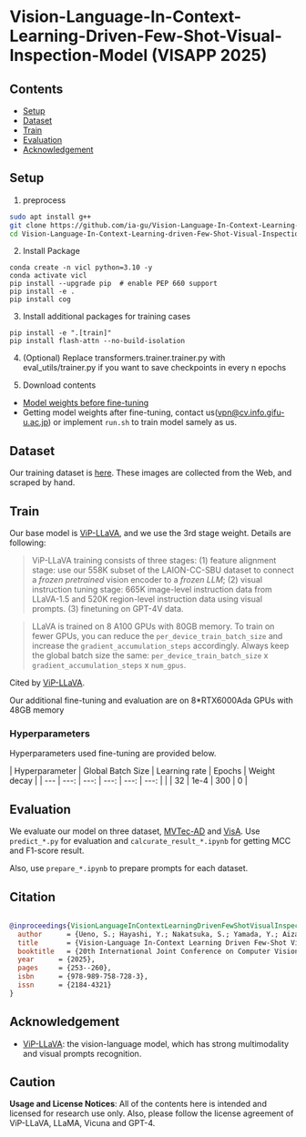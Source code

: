 #  Vision-Language-In-Context-Learning-Driven-Few-Shot-Visual-Inspection-Model (VISAPP 2025)

## Contents
- [Setup](#Setup)
- [Dataset](#Dataset)
- [Train](#train)
- [Evaluation](#evaluation)
- [Acknowledgement](#acknowledgement)

## Setup

1. preprocess
```bash
sudo apt install g++
git clone https://github.com/ia-gu/Vision-Language-In-Context-Learning-driven-Few-Shot-Visual-Inspection-Model
cd Vision-Language-In-Context-Learning-driven-Few-Shot-Visual-Inspection-Model
```

2. Install Package
```Shell
conda create -n vicl python=3.10 -y
conda activate vicl
pip install --upgrade pip  # enable PEP 660 support
pip install -e .
pip install cog
```

3. Install additional packages for training cases
```Shell
pip install -e ".[train]"
pip install flash-attn --no-build-isolation
```

4. (Optional) Replace transformers.trainer.trainer.py with eval_utils/trainer.py if you want to save checkpoints in every n epochs

5. Download contents
- [Model weights before fine-tuning](https://huggingface.co/mucai/vip-llava-7b/tree/main)
- Getting model weights after fine-tuning, contact us(vpn@cv.info.gifu-u.ac.jp) or implement ```run.sh``` to train model samely as us.

## Dataset
Our training dataset is [here](training_dataset). These images are collected from the Web, and scraped by hand. 

## Train
Our base model is [ViP-LLaVA](https://github.com/WisconsinAIVision/ViP-LLaVA), and we use the 3rd stage weight. Details are following: 

>ViP-LLaVA training consists of three stages: (1) feature alignment stage: use our 558K subset of the LAION-CC-SBU dataset to connect a *frozen pretrained* vision encoder to a *frozen LLM*; (2) visual instruction tuning stage: 665K image-level instruction data from LLaVA-1.5 and 520K region-level instruction data using visual prompts. (3) finetuning on GPT-4V data. 

>LLaVA is trained on 8 A100 GPUs with 80GB memory. To train on fewer GPUs, you can reduce the `per_device_train_batch_size` and increase the `gradient_accumulation_steps` accordingly. Always keep the global batch size the same: `per_device_train_batch_size` x `gradient_accumulation_steps` x `num_gpus`.

Cited by [ViP-LLaVA](https://github.com/WisconsinAIVision/ViP-LLaVA).

Our additional fine-tuning and evaluation are on 8*RTX6000Ada GPUs with 48GB memory

### Hyperparameters
Hyperparameters used fine-tuning are provided below.

| Hyperparameter | Global Batch Size | Learning rate | Epochs | Weight decay |
| --- | ---: | ---: | ---: | ---: | ---: |
|    | 32 | 1e-4 | 300 | 0 |

## Evaluation
We evaluate our model on three dataset, [MVTec-AD](https://www.mvtec.com/company/research/datasets/mvtec-ad) and [VisA](https://github.com/amazon-science/spot-diff). 
Use ```predict_*.py``` for evaluation and ```calcurate_result_*.ipynb``` for getting MCC and F1-score result.

Also, use ```prepare_*.ipynb``` to prepare prompts for each dataset.


## Citation

```bibtex

@inproceedings{VisionLanguageInContextLearningDrivenFewShotVisualInspectionModel,
  author      = {Ueno, S.; Hayashi, Y.; Nakatsuka, S.; Yamada, Y.; Aizawa, H. and Kato, K},
  title       = {Vision-Language In-Context Learning Driven Few-Shot Visual Inspection Model},
  booktitle   = {20th International Joint Conference on Computer Vision, Imaging and Computer Graphics Theory and Applications},
  year      = {2025},
  pages     = {253--260},
  isbn      = {978-989-758-728-3},
  issn      = {2184-4321}
}
```

## Acknowledgement

- [ViP-LLaVA](https://github.com/WisconsinAIVision/ViP-LLaVA): the vision-language model, which has strong multimodality and visual prompts recognition. 

## Caution
**Usage and License Notices**: All of the contents here is intended and licensed for research use only. Also, please follow the license agreement of ViP-LLaVA, LLaMA, Vicuna and GPT-4.

